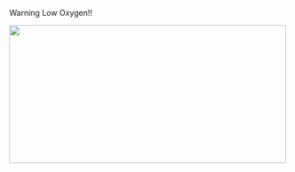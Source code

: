 Warning Low Oxygen!!

<img src="[https://media.tenor.com/oaoqS3Z85fQAAAAC/neptune-wave-dyln.gif]" width="498" height="249" />
